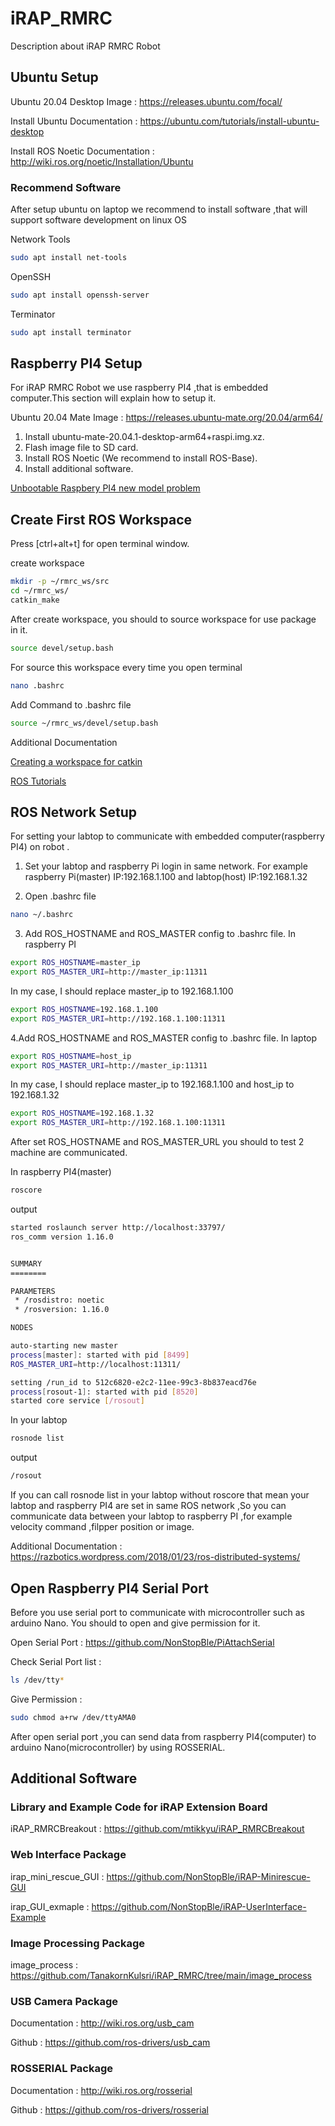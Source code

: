 # iRAP_RMRC
Description about iRAP RMRC Robot

## Ubuntu Setup
Ubuntu 20.04 Desktop Image : https://releases.ubuntu.com/focal/

Install Ubuntu Documentation : https://ubuntu.com/tutorials/install-ubuntu-desktop

Install ROS Noetic Documentation : http://wiki.ros.org/noetic/Installation/Ubuntu

### Recommend Software
After setup ubuntu on laptop we recommend to install software ,that will support software development on linux OS

Network Tools
```bash
sudo apt install net-tools 
```

OpenSSH
```bash
sudo apt install openssh-server 
```

Terminator
```bash
sudo apt install terminator 
```

## Raspberry PI4 Setup
For iRAP RMRC Robot we use raspberry PI4 ,that is embedded computer.This section will explain how to setup it.

Ubuntu 20.04 Mate Image : https://releases.ubuntu-mate.org/20.04/arm64/

1. Install ubuntu-mate-20.04.1-desktop-arm64+raspi.img.xz.
2. Flash image file to SD card.
3. Install ROS Noetic (We recommend to install ROS-Base).
4. Install additional software.

[Unbootable Raspbery PI4 new model problem](https://forums.raspberrypi.com/viewtopic.php?t=351924)

## Create First ROS Workspace
Press [ctrl+alt+t] for open terminal window.

create workspace 
```bash
mkdir -p ~/rmrc_ws/src
cd ~/rmrc_ws/
catkin_make
```
After create workspace, you should to source workspace for use package in it.
```bash
source devel/setup.bash
```

For source this workspace every time you open terminal 
```bash
nano .bashrc
```

Add Command to .bashrc file
```bash
source ~/rmrc_ws/devel/setup.bash
```

Additional Documentation 

[Creating a workspace for catkin](http://wiki.ros.org/catkin/Tutorials/create_a_workspace)

[ROS Tutorials](http://wiki.ros.org/ROS/Tutorials)

## ROS Network Setup
For setting your labtop to communicate with embedded computer(raspberry PI4) on robot .

1. Set your labtop and raspberry Pi login in same network.
   For example raspberry Pi(master) IP:192.168.1.100 and labtop(host) IP:192.168.1.32

2. Open .bashrc file
```bash
nano ~/.bashrc
```

3. Add ROS_HOSTNAME and ROS_MASTER config to .bashrc file. In raspberry PI
```bash
export ROS_HOSTNAME=master_ip
export ROS_MASTER_URI=http://master_ip:11311
```

In my case, I should replace master_ip to 192.168.1.100

```bash
export ROS_HOSTNAME=192.168.1.100
export ROS_MASTER_URI=http://192.168.1.100:11311
```

4.Add ROS_HOSTNAME and ROS_MASTER config to .bashrc file. In laptop
```bash
export ROS_HOSTNAME=host_ip
export ROS_MASTER_URI=http://master_ip:11311
```

In my case, I should replace master_ip to 192.168.1.100 and host_ip to 192.168.1.32

```bash
export ROS_HOSTNAME=192.168.1.32
export ROS_MASTER_URI=http://192.168.1.100:11311
```

After set ROS_HOSTNAME and ROS_MASTER_URL you should to test 2 machine are communicated.

In raspberry PI4(master)
```bash
roscore
```

output 
```bash
started roslaunch server http://localhost:33797/
ros_comm version 1.16.0


SUMMARY
========

PARAMETERS
 * /rosdistro: noetic
 * /rosversion: 1.16.0

NODES

auto-starting new master
process[master]: started with pid [8499]
ROS_MASTER_URI=http://localhost:11311/

setting /run_id to 512c6820-e2c2-11ee-99c3-8b837eacd76e
process[rosout-1]: started with pid [8520]
started core service [/rosout]
```

In your labtop
```bash
rosnode list
```

output 
```bash
/rosout
```

If you can call rosnode list in your labtop without roscore that mean your labtop and raspberry PI4 are set in same ROS network ,So you can communicate data between your labtop to raspberry PI ,for example velocity command ,filpper position or image.

Additional Documentation : https://razbotics.wordpress.com/2018/01/23/ros-distributed-systems/


## Open Raspberry PI4 Serial Port
Before you use serial port to communicate with microcontroller such as arduino Nano. You should to open and give permission for it.

Open Serial Port : https://github.com/NonStopBle/PiAttachSerial

Check Serial Port list : 

```bash
ls /dev/tty*
```
Give Permission :

```bash
sudo chmod a+rw /dev/ttyAMA0
```

After open serial port ,you can send data from raspberry PI4(computer) to arduino Nano(microcontroller) by using ROSSERIAL.

## Additional Software

### Library and Example Code for iRAP Extension Board

iRAP_RMRCBreakout : https://github.com/mtikkyu/iRAP_RMRCBreakout

### Web Interface Package

irap_mini_rescue_GUI : https://github.com/NonStopBle/iRAP-Minirescue-GUI

irap_GUI_exmaple : https://github.com/NonStopBle/iRAP-UserInterface-Example

### Image Processing Package

image_process : https://github.com/TanakornKulsri/iRAP_RMRC/tree/main/image_process

### USB Camera Package 
Documentation : http://wiki.ros.org/usb_cam

Github : https://github.com/ros-drivers/usb_cam

### ROSSERIAL Package
Documentation : http://wiki.ros.org/rosserial

Github : https://github.com/ros-drivers/rosserial

